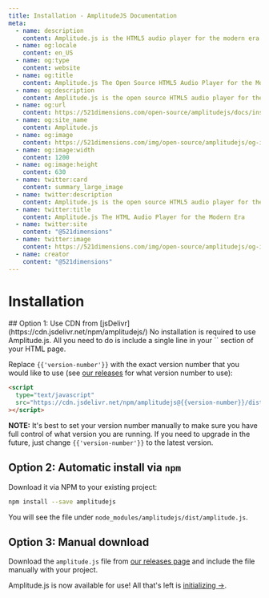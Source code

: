 ```yaml
---
title: Installation - AmplitudeJS Documentation
meta:
  - name: description
    content: Amplitude.js is the HTML5 audio player for the modern era. Using no dependencies, take control of the browser and design a web audio player the way you want it to look.
  - name: og:locale
    content: en_US
  - name: og:type
    content: website
  - name: og:title
    content: Amplitude.js The Open Source HTML5 Audio Player for the Modern Era
  - name: og:description
    content: Amplitude.js is the open source HTML5 audio player for the modern era. Using no dependencies, take control of the browser and design an audio player the way you want it to look.
  - name: og:url
    content: https://521dimensions.com/open-source/amplitudejs/docs/installation/
  - name: og:site_name
    content: Amplitude.js
  - name: og:image
    content: https://521dimensions.com/img/open-source/amplitudejs/og-image-amplitudejs.png
  - name: og:image:width
    content: 1200
  - name: og:image:height
    content: 630
  - name: twitter:card
    content: summary_large_image
  - name: twitter:description
    content: Amplitude.js is the open source HTML5 audio player for the modern era. Using no dependencies, take control of the browser and design an audio player the way you want it to look. Available for free on Github.
  - name: twitter:title
    content: Amplitude.js The HTML Audio Player for the Modern Era
  - name: twitter:site
    content: "@521dimensions"
  - name: twitter:image
    content: https://521dimensions.com/img/open-source/amplitudejs/og-image-amplitudejs.png
  - name: creator
    content: "@521dimensions"
---
```


# Installation

<carbon-ads/>
## Option 1: Use CDN from [jsDelivr](https://cdn.jsdelivr.net/npm/amplitudejs/)
No installation is required to use Amplitude.js. All you need to do is include a single line in your `<head>` section of your HTML page.

Replace `{{'version-number'}}` with the exact version number that you would like to use (see [our releases](https://github.com/521dimensions/amplitudejs/releases) for what version number to use):

```html
<script
  type="text/javascript"
  src="https://cdn.jsdelivr.net/npm/amplitudejs@{{version-number}}/dist/amplitude.js"
></script>
```

**NOTE:** It's best to set your version number manually to make sure you have full control of what version you are running. If you need to upgrade in the future, just change `{{'version-number'}}` to the latest version.

## Option 2: Automatic install via `npm`

Download it via NPM to your existing project:

```sh
npm install --save amplitudejs
```

You will see the file under `node_modules/amplitudejs/dist/amplitude.js`.

## Option 3: Manual download

Download the `amplitude.js` file from [our releases page](https://github.com/521dimensions/amplitudejs/releases) and include the file manually with your project.

Amplitude.js is now available for use! All that's left is [initializing &rarr;](https://521dimensions.com/open-source/amplitudejs/docs/installation/initialization).
